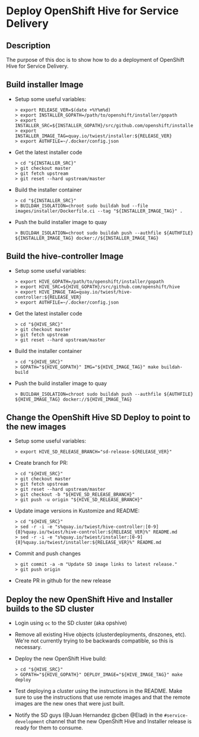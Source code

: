 # Deploy OpenShift Hive for Service Delivery

## Description

The purpose of this doc is to show how to do a deployment of OpenShift Hive for Service Delivery.


## Build installer Image

- Setup some useful variables:
  ```shell
  > export RELEASE_VER=$(date +%Y%m%d)
  > export INSTALLER_GOPATH=/path/to/openshift/installer/gopath
  > export INSTALLER_SRC=${INSTALLER_GOPATH}/src/github.com/openshift/installer
  > export INSTALLER_IMAGE_TAG=quay.io/twiest/installer:${RELEASE_VER}
  > export AUTHFILE=~/.docker/config.json
  ```

- Get the latest installer code
  ```shell
  > cd "${INSTALLER_SRC}"
  > git checkout master
  > git fetch upstream
  > git reset --hard upstream/master
  ```

- Build the installer container
  ```shell
  > cd "${INSTALLER_SRC}"
  > BUILDAH_ISOLATION=chroot sudo buildah bud --file images/installer/Dockerfile.ci --tag "${INSTALLER_IMAGE_TAG}" .
  ```

- Push the build installer image to quay
  ```shell
  > BUILDAH_ISOLATION=chroot sudo buildah push --authfile ${AUTHFILE} ${INSTALLER_IMAGE_TAG} docker://${INSTALLER_IMAGE_TAG}
  ```

## Build the hive-controller Image
- Setup some useful variables:
  ```shell
  > export HIVE_GOPATH=/path/to/openshift/installer/gopath
  > export HIVE_SRC=${HIVE_GOPATH}/src/github.com/openshift/hive
  > export HIVE_IMAGE_TAG=quay.io/twiest/hive-controller:${RELEASE_VER}
  > export AUTHFILE=~/.docker/config.json
  ```

- Get the latest installer code
  ```shell
  > cd "${HIVE_SRC}"
  > git checkout master
  > git fetch upstream
  > git reset --hard upstream/master
  ```

- Build the installer container
  ```shell
  > cd "${HIVE_SRC}"
  > GOPATH="${HIVE_GOPATH}" IMG="${HIVE_IMAGE_TAG}" make buildah-build
  ```

- Push the build installer image to quay
  ```shell
  > BUILDAH_ISOLATION=chroot sudo buildah push --authfile ${AUTHFILE} ${HIVE_IMAGE_TAG} docker://${HIVE_IMAGE_TAG}
  ```

## Change the OpenShift Hive SD Deploy to point to the new images
- Setup some useful variables:
  ```shell
  > export HIVE_SD_RELEASE_BRANCH="sd-release-${RELEASE_VER}"
  ```

- Create branch for PR:
  ```shell
  > cd "${HIVE_SRC}"
  > git checkout master
  > git fetch upstream
  > git reset --hard upstream/master
  > git checkout -b "${HIVE_SD_RELEASE_BRANCH}"
  > git push -u origin "${HIVE_SD_RELEASE_BRANCH}"
  ```

- Update image versions in Kustomize and README:
  ```shell
  > cd "${HIVE_SRC}"
  > sed -r -i -e "s%quay.io/twiest/hive-controller:[0-9]{8}%quay.io/twiest/hive-controller:${RELEASE_VER}%" README.md
  > sed -r -i -e "s%quay.io/twiest/installer:[0-9]{8}%quay.io/twiest/installer:${RELEASE_VER}%" README.md
  ```

- Commit and push changes
  ```shell
  > git commit -a -m "Update SD image links to latest release."
  > git push origin
  ```

- Create PR in github for the new release


## Deploy the new OpenShift Hive and Installer builds to the SD cluster
- Login using `oc` to the SD cluster (aka opshive)
- Remove all existing Hive objects (clusterdeployments, dnszones, etc). We're not currently trying to be backwards compatible, so this is necessary.
- Deploy the new OpenShift Hive build:
  ```shell
  > cd "${HIVE_SRC}"
  > GOPATH="${HIVE_GOPATH}" DEPLOY_IMAGE="${HIVE_IMAGE_TAG}" make deploy
  ```
- Test deploying a cluster using the instructions in the README. Make sure to use the instructions that use remote images and that the remote images are the new ones that were just built.

- Notify the SD guys (@Juan Hernandez @cben @Elad) in the `#service-development` channel that the new OpenShift Hive and Installer release is ready for them to consume.
